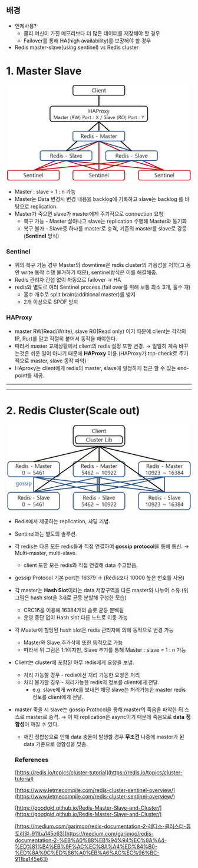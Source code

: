 ## 배경

- 언제사용?
    - 물리 머신이 가진 메모리보다 더 많은 데이터를 저장해야 할 경우
    - Failover를 통해 HA(high availability)를 보장해야 할 경우
- Redis master-slave(using sentinel) vs Redis cluster

# 1. Master Slave

<img src="./images/sentinel.png">

- Master : slave = 1 : n 가능
- Master는 Data 변경시 변경 내용을 backlog에 기록하고 slave는 backlog 를 바탕으로 replication.
- Master가 죽으면 slave가 master에게 주기적으로 connection 요청
    - 복구 가능 - Master 살아나고 slave는 replication 수행해 Master와 동기화
    - 복구 불가 - Slave중 하나를 master로 승격, 기존의 master를 slave로 강등(**Sentinel** 방식)

### Sentinel

- 위의 복구 가능 경우 Master의 downtime은 redis cluster의 가용성을 저하(그 동안 write 동작 수행 불가하기 때문), sentinel방식은 이를 해결해줌.
- Redis 관리자 간섭 없이 자동으로 failover → HA
- redis와 별도로 여러 Sentinel process.(fail over를 위해 보통 최소 3개, 홀수 개)
    - 홀수 개수로 split brain(additional master)를 방지
    - 2개 이상으로 SPOF 방지

### HAProxy

- master RW(Read/Write), slave RO(Read only) 이기 때문에 client는 각각의 IP, Port를 알고 적절히 붙어서 동작을 해야한다.
- 따라서 master 교체상황에서 client의 redis 설정 또한 변경. → 일일히 계속 바꾸는것은 쉬운 일이 아니기 때문에 **HAProxy** 이용.(HAProxy가 tcp-check로 주기적으로 master, slave 동작 파악)
- HAproxy는 client에게 redis의 master, slave에 일정하게 접근 할 수 있는 end-point를 제공.

---

---

# 2. Redis Cluster(Scale out)

<img src="./images/cluster.png">

- Redis에서 제공하는 replication, 샤딩 기법.
- Sentinel과는 별도의 솔루션.
- 각 redis는 다른 모든 redis들과 직접 연결하여 **gossip protocol**을 통해 통신. → Multi-master, multi-slave.
    - client 또한 모든 redis와 직접 연결해 data 주고받음.
- gossip Protocol 기본 port는 16379 → (Redis보다 10000 높은 번호를 사용)
- 각 master는 **Hash Slot**이라는 data 저장구역을 다른 master와 나누어 소유.(위 그림은 hash slot을 3개로 균등 분할해 구성한 모습)
    - CRC16을 이용해 16384개의 슬롯 균등 분배됨
    - 운영 중단 없이 Hash slot 다른 노드로 이동 가능
- 각 Master에 할당된 hash slot은 redis 관리자에 의해 동적으로 변경 가능
    - Master와 Slave 추가삭제 또한 동적으로 가능
    - 따라서 위 그림은 1:1이지만, Slave 추가를 통해 Master : slave = 1 : n 가능
- Client는 cluster에 포함된 아무 redis에게 요청을 보냄.
    - 처리 가능할 경우 - redis에선 처리 가능한 요청은 처리
    - 처리 불가할 경우 - 처리가능한 redis의 정보를 client에게 전달.
        - e.g. slave에게 write를 보내면 해당 slave는 처리가능한 master redis 정보를 client에게 전달.
- master 죽을 시 slave는 gossip Protocol을 통해 master의 죽음을 파악한 뒤 스스로 master로 승격. → 이 때 replication은 async이기 때문에 죽음으로 **data** **정합성**이 깨질 수 있다.
    - 깨진 정합성으로 인해 data 충돌이 발생할 경우 **무조건** 나중에 master가 된 data 기준으로 정합성을 맞춤.

    ### References

    [https://redis.io/topics/cluster-tutorial](https://redis.io/topics/cluster-tutorial)

    [https://www.letmecompile.com/redis-cluster-sentinel-overview/](https://www.letmecompile.com/redis-cluster-sentinel-overview/)

    [https://goodgid.github.io/Redis-Master-Slave-and-Cluster/](https://goodgid.github.io/Redis-Master-Slave-and-Cluster/)

    [https://medium.com/garimoo/redis-documentation-2-레디스-클러스터-튜토리얼-911ba145e63](https://medium.com/garimoo/redis-documentation-2-%EB%A0%88%EB%94%94%EC%8A%A4-%ED%81%B4%EB%9F%AC%EC%8A%A4%ED%84%B0-%ED%8A%9C%ED%86%A0%EB%A6%AC%EC%96%BC-911ba145e63)
